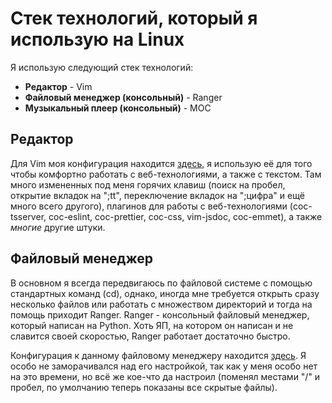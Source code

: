 # Стек технологий, который я использую на Linux

Я использую следующий стек технологий:

-   **Редактор** - Vim
-   **Файловый менеджер (консольный)** - Ranger
-   **Музыкальный плеер (консольный)** - MOC

## Редактор

Для Vim моя конфигурация находится [здесь](https://github.com/daniilshilo-developer/Vim-Config), я использую её для того чтобы комфортно работать с веб-технологиями, а также с текстом. Там много измененных под меня горячих клавиш (поиск на пробел, открытие вкладок на ";tt", переключение вкладок на ";цифра" и ещё много всего другого), плагинов для работы с веб-технологиями (coc-tsserver, coc-eslint, coc-prettier, coc-css, vim-jsdoc, coc-emmet), а также _многие_ другие штуки.

## Файловый менеджер

В основном я всегда передвигаюсь по файловой системе с помощью стандартных команд (cd), однако, иногда мне требуется открыть сразу несколько файлов или работать с множеством директорий и тогда на помощь приходит Ranger. Ranger - консольный файловый менеджер, который написан на Python. Хоть ЯП, на котором он написан и не славится своей скоростью, Ranger работает достаточно быстро.

Конфигурация к данному файловому менеджеру находится [здесь](/config/rc.conf). Я особо не заморачивался над его настройкой, так как у меня особо нет на это времени, но всё же кое-что да настроил (поменял местами "/" и пробел, по умолчанию теперь показаны все скрытые файлы).
